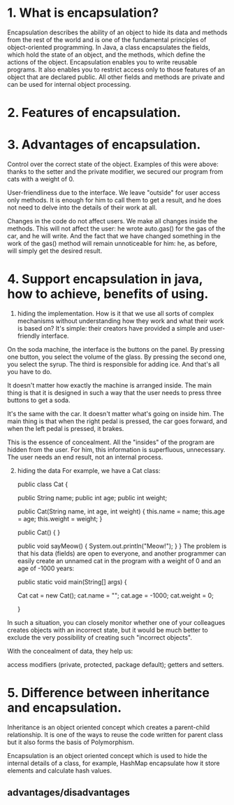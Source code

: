 # 1.      What is encapsulation?
Encapsulation describes the ability of an object to hide its data and methods from the rest of the world and is one of the fundamental principles of object-oriented programming. In Java, a class encapsulates the fields, which hold the state of an object, and the methods, which define the actions of the object. Encapsulation enables you to write reusable programs. It also enables you to restrict access only to those features of an object that are declared public. All other fields and methods are private and can be used for internal object processing.


# 2.      Features of encapsulation.



# 3.      Advantages of encapsulation.
Control over the correct state of the object. Examples of this were above: thanks to the setter and the private modifier, we secured our program from cats with a weight of 0.

User-friendliness due to the interface. We leave "outside" for user access only methods. It is enough for him to call them to get a result, and he does not need to delve into the details of their work at all.

Changes in the code do not affect users. We make all changes inside the methods. This will not affect the user: he wrote auto.gas() for the gas of the car, and he will write. And the fact that we have changed something in the work of the gas() method will remain unnoticeable for him: he, as before, will simply get the desired result.

# 4.      Support encapsulation in java, how to achieve, benefits of using.
1. hiding the implementation.
How is it that we use all sorts of complex mechanisms without understanding how they work and what their work is based on? It's simple: their creators have provided a simple and user-friendly interface.

On the soda machine, the interface is the buttons on the panel. By pressing one button, you select the volume of the glass. By pressing the second one, you select the syrup. The third is responsible for adding ice. And that's all you have to do.

It doesn't matter how exactly the machine is arranged inside. The main thing is that it is designed in such a way that the user needs to press three buttons to get a soda.

It's the same with the car. It doesn't matter what's going on inside him. The main thing is that when the right pedal is pressed, the car goes forward, and when the left pedal is pressed, it brakes.

This is the essence of concealment. All the "insides" of the program are hidden from the user. For him, this information is superfluous, unnecessary. The user needs an end result, not an internal process.


2. hiding the data
For example, we have a Cat class:


    public class Cat {
    
    public String name;
    public int age;
    public int weight;
    
    public Cat(String name, int age, int weight) {
    this.name = name;
    this.age = age;
    this.weight = weight;
    }
    
    public Cat() {
    }
    
    public void sayMeow() {
    System.out.println("Meow!");
    }
    }
The problem is that his data (fields) are open to everyone, and another programmer can easily create an unnamed cat in the program with a weight of 0 and an age of -1000 years:
    
    public static void main(String[] args) {
    
    Cat cat = new Cat();
    cat.name = "";
    cat.age = -1000;
    cat.weight = 0;
    
    }

In such a situation, you can closely monitor whether one of your colleagues creates objects with an incorrect state, but it would be much better to exclude the very possibility of creating such "incorrect objects".

With the concealment of data, they help us:

access modifiers (private, protected, package default);
getters and setters.

# 5.      Difference between inheritance and encapsulation.
Inheritance is an object oriented concept which creates a parent-child relationship. It is one of the ways to reuse the code written for parent class but it also forms the basis of Polymorphism.

Encapsulation is an object oriented concept which is used to hide the internal details of a class, for example, HashMap encapsulate how it store elements and calculate hash values.

## advantages/disadvantages